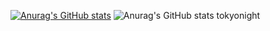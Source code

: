 [![Anurag's GitHub stats](https://github-readme-stats.vercel.app/api?username=gustavoUlisses)](https://github.com/anuraghazra/github-readme-stats)
![Anurag's GitHub stats](https://github-readme-stats.vercel.app/api?username=anuraghazra&show_icons=true&theme=tokyonight)
tokyonight

